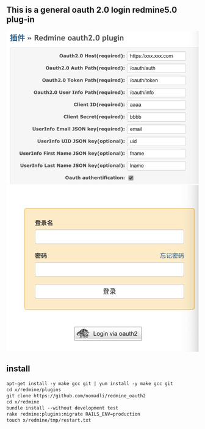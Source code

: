 ## This is a general oauth 2.0 login redmine5.0 plug-in

![](doc/img/settings.png)
![](doc/img/login.png)


## install 
```console
apt-get install -y make gcc git | yum install -y make gcc git
cd x/redmine/plugins
git clone https://github.com/nomadli/redmine_oauth2
cd x/redmine
bundle install --without development test
rake redmine:plugins:migrate RAILS_ENV=production
touch x/redmine/tmp/restart.txt
```
